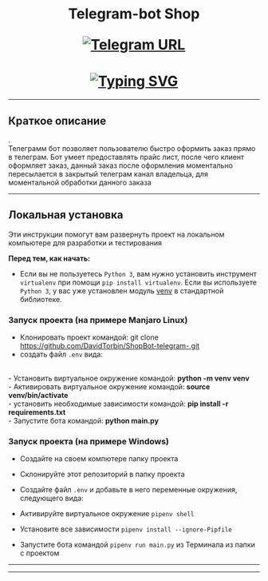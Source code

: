 <h1 align="center">Telegram-bot Shop

[![Telegram URL](https://www.dampftbeidir.de/mediafiles/tpl/icon-telegram.png)](https://t.me/sejeenn_bot) 
</h1>

 <h1 align="center"><a href="https://git.io/typing-svg"><img src="https://readme-typing-svg.herokuapp.com?font=Fira+Code&pause=1000&width=435&lines=Telegram+ShopBot" alt="Typing SVG" /></a></h1>




***

## Краткое описание

.
<br> Телеграмм бот позволяет пользователю быстро оформить заказ прямо в телеграм.
Бот умеет предоставлять прайс лист, после чего клиент оформляет заказ, данный заказ после оформления моментально пересылается в закрытый телеграм канал владельца, для моментальной обработки данного заказа <br/>




***

## Локальная установка
Эти инструкции помогут вам развернуть проект на локальном компьютере для разработки и тестирования

**Перед тем, как начать:**
- Если вы не пользуетесь `Python 3`, вам нужно установить инструмент `virtualenv` при помощи `pip install virtualenv`. 
Если вы используете `Python 3`, у вас уже установлен модуль [venv](https://docs.python.org/3/library/venv.html) в стандартной библиотеке.

### Запуск проекта (на примере Manjaro Linux)
- Клонировать проект командой: git clone https://github.com/DavidTorbin/ShopBot-telegram-.git
- создать файл `.env` вида:

<br>
- Установить виртуальное окружение командой: <b>python -m venv venv</b><br>
- Активировать виртуальное окружение командой: <b>source venv/bin/activate</b><br>
- установить необходимые зависимости командой: <b>pip install -r requirements.txt</b><br>
- Запустите бота командой: <b>python main.py</b><br>


### Запуск проекта (на примере Windows)

- Создайте на своем компютере папку проекта
- Склонируйте этот репозиторий в папку проекта 
- Создайте файл `.env` и добавьте в него переменные окружения, следующего вида:

- Активируйте виртуальное окружение `pipenv shell`
- Установите все зависимости `pipenv install --ignore-Pipfile`
- Запустите бота командой `pipenv run main.py` из Терминала из папки с проектом 

***




***


